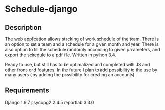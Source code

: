 # Schedule-django


Description
-----------

The web application allows stacking of work schedule of the team. There is an option to set a team and a schedule for a given month and year. There is also option to fill the schedule randomly according to given parameters, and export the schedule to a pdf file. Written in python 3.4.

Ready to use, but still has to be optimalized and completed with JS and other front-end features. In the future I plan to add possibility to the use by many users ( by adding the possibility for creating an accounts).

Requirements
------------

Django 1.9.7
psycopg2 2.4.5
reportlab 3.3.0



